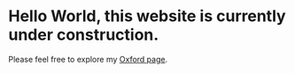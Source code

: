 # Hello World, this website is currently under construction.

Please feel free to explore my [Oxford page](https://www.area-studies.ox.ac.uk/people/wuyutong-yao-0).

